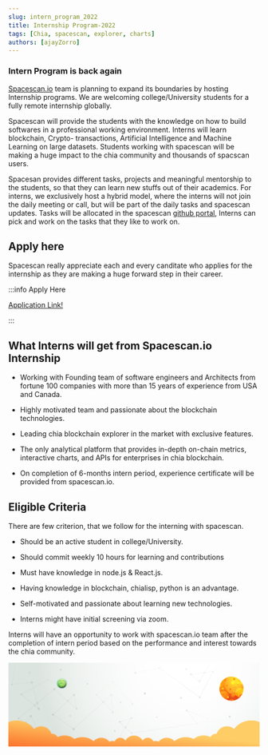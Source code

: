 ```yaml
---
slug: intern_program_2022
title: Internship Program-2022
tags: [Chia, spacescan, explorer, charts]
authors: [ajayZorro]
---
```


### Intern Program is back again 

[Spacescan.io](https://www.spacescan.io/) team is planning to expand its boundaries by hosting Internship programs. We are welcoming college/University students for a fully remote internship globally.

 Spacescan will provide the students with the knowledge on how to build softwares in a professional working environment. Interns will learn blockchain, Crypto- transactions, Artificial Intelligence and Machine Learning on large datasets. Students working with spacescan will be making a huge impact to the chia community and thousands of spacscan users. 

Spacesan provides different tasks, projects and meaningful mentorship to the students, so that they can learn new stuffs out of their academics. For interns, we exclusively host a hybrid model, where the interns will not join the daily meeting or call, but will be part of the daily tasks and spacescan updates. Tasks will be allocated in the spacescan [github portal](https://github.com/spacescan-io), Interns can pick and work on the tasks that they like to work on. 

## Apply here 

Spacescan really appreciate each and every canditate who applies for the internship as they are making a huge forward step in their career. 

:::info Apply Here

[Application Link!](https://forms.gle/dSMFa7rT7u3dERsT7)

:::

## What Interns will get from Spacescan.io Internship

- Working with Founding team of software engineers and Architects from fortune 100 companies with more than 15 years of experience from USA and Canada.

- Highly motivated team and passionate about the blockchain technologies.​

- Leading chia blockchain explorer in the market with exclusive features. 

- The only analytical platform that provides in-depth on-chain metrics, interactive charts, and APIs for enterprises in chia blockchain.​

- On completion of 6-months intern period, experience certificate will be provided from spacescan.io. ​

## Eligible Criteria 

There are few criterion, that we follow for the interning with spacescan. 

- Should be an active student in college/University.

- Should commit weekly 10 hours for learning and contributions

- Must have knowledge in node.js & React.js.

- Having knowledge in blockchain, chialisp, python is an advantage.

- Self-motivated and passionate about learning new technologies.

- Interns might have initial screening via zoom.

Interns will have an opportunity to work with spacescan.io team after the completion of intern period based on the performance and interest towards the chia community. 



![background_non_footer](./background_non_footer.jpg)